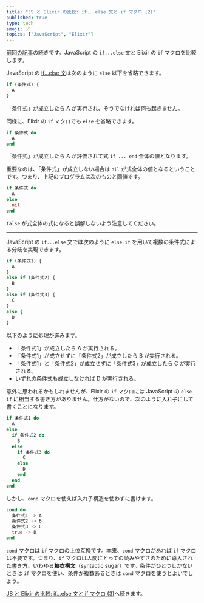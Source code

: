 ```yaml
---
title: "JS と Elixir の比較: if...else 文と if マクロ (2)"
published: true
type: tech
emoji: 🪄
topics: ["JavaScript", "Elixir"]
---
```


[前回の記事](https://zenn.dev/tkrd/articles/js-and-elixir-if-else-1)の続きです。JavaScript の `if...else` 文と Elixir の `if` マクロを比較します。

JavaScript の [if...else 文](https://developer.mozilla.org/ja/docs/Learn/JavaScript/Building_blocks/conditionals)は次のように `else` 以下を省略できます。

```javascript
if (条件式) {
  A
}
```

「条件式」が成立したら A が実行され、そうでなければ何も起きません。

同様に、Elixir の `if` マクロでも `else` を省略できます。

```elixir
if 条件式 do
  A
end
```

「条件式」が成立したら A が評価されて式 `if ... end` 全体の値となります。

重要なのは、「条件式」が成立しない場合は `nil` が式全体の値となるということです。つまり、上記のプログラムは次のものと同値です。


```elixir
if 条件式 do
  A
else
  nil
end
```

`false` が式全体の式になると誤解しないよう注意してください。

----

JavaScript の `if...else` 文では次のように `else if` を用いて複数の条件式による分岐を実現できます。

```javascript
if (条件式1) {
  A
}
else if (条件式2) {
  B
}
else if (条件式3) {
  C
}
else {
  D
}
```

以下のように処理が進みます。

* 「条件式1」が成立したら A が実行される。
* 「条件式1」が成立せずに「条件式2」が成立したら B が実行される。
* 「条件式1」と「条件式2」が成立せずに「条件式3」が成立したら C が実行される。
* いずれの条件式も成立しなければ D が実行される。

意外に思われるかもしれませんが、Elixir の `if` マクロには JavaScript の `else if` に相当する書き方がありません。仕方がないので、次のように入れ子にして書くことになります。

```elixir
if 条件式1 do
  A
else
  if 条件式2 do
    B
  else
    if 条件式3 do
      C
    else
      D
    end
  end
end
```

しかし、`cond` マクロを使えば入れ子構造を使わずに書けます。


```elixir
cond do
  条件式1 -> A
  条件式2 -> B
  条件式3 -> C
  true -> D
end
```

`cond` マクロは `if` マクロの上位互換です。本来、`cond` マクロがあれば `if` マクロは不要です。つまり、`if` マクロは人間にとっての読みやすさのために導入された書き方、いわゆる**糖衣構文**（syntactic sugar）です。条件がひとつしかないときは `if` マクロを使い、条件が複数あるときは `cond` マクロを使うとよいでしょう。

[JS と Elixir の比較: if...else 文と if マクロ (3)](https://zenn.dev/tkrd/articles/js-and-elixir-if-else-3)へ続きます。
